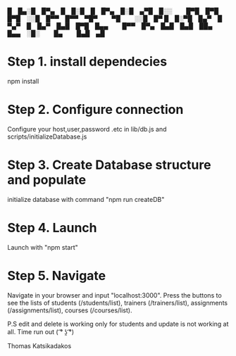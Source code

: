 
█ █▄░█ █▀▄ █ █░█ █ █▀▄ █░█ ▄▀█ █░░   █▀█ █▀█ █▀█ ░░█ █▀▀ █▀▀ ▀█▀   ▀█   ░░█ █▀
█ █░▀█ █▄▀ █ ▀▄▀ █ █▄▀ █▄█ █▀█ █▄▄   █▀▀ █▀▄ █▄█ █▄█ ██▄ █▄▄ ░█░   █▄   █▄█ ▄█

# Step 1. install dependecies 
npm install
# Step 2. Configure connection
Configure your host,user,password .etc in lib/db.js and scripts/initializeDatabase.js
# Step 3. Create Database structure and populate
initialize database with command "npm run createDB"
# Step 4. Launch
Launch with "npm start"
# Step 5. Navigate
Navigate in your browser and input "localhost:3000". Press the buttons  to see the lists of students (/students/list), trainers (/trainers/list), assignments (/assignments/list), courses (/courses/list).

P.S edit and delete is working only for students and update is not working at all. Time run out ( ͡° ʖ̯ ͡°)

Thomas Katsikadakos
